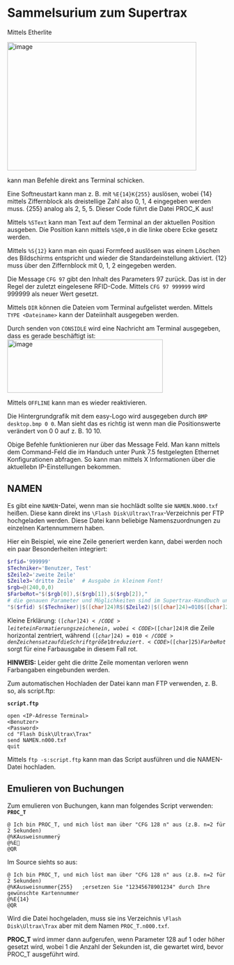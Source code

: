 # Sammelsurium zum Supertrax

Mittels Etherlite 

<img width="434" height="294" alt="image" src="https://github.com/user-attachments/assets/46dceeb3-d9b3-4f31-9570-494a9cba6bed" />

kann man Befehle direkt ans Terminal schicken.

Eine Softneustart kann man z. B. mit <CODE>%E{14}K{255}</CODE> auslösen, wobei {14} mittels Ziffernblock als dreistellige Zahl also 0, 1, 4 eingegeben werden muss. {255} analog als 2, 5, 5. Dieser Code führt die Datei PROC_K aus!

Mittels <CODE>%SText</CODE> kann man Text auf dem Terminal an der aktuellen Position ausgeben. Die Position kann mittels <CODE>%S@0,0</CODE> in die linke obere Ecke gesetz werden.

Mittels <CODE>%S{12}</CODE> kann man ein quasi Formfeed auslösen was einem Löschen des Bildschirms entspricht und wieder die Standardeinstellung aktiviert. {12} muss über den Ziffernblock mit 0, 1, 2 eingegeben werden.

Die Message <CODE>CFG 97</CODE> gibt den Inhalt des Parameters 97 zurück. Das ist in der Regel der zuletzt eingelesene RFID-Code. Mittels <CODE>CFG 97 999999</CODE> wird 999999 als neuer Wert gesetzt.

Mittels <CODE>DIR</CODE> können die Dateien vom Terminal aufgelistet werden. Mittels <CODE>TYPE \<Dateiname></CODE> kann der Dateiinhalt ausgegeben werden.

Durch senden von <CODE>CONSIDLE</CODE> wird eine Nachricht am Terminal ausgegeben, dass es gerade beschäftigt ist: <img width="357" height="122" alt="image" src="https://github.com/user-attachments/assets/20329111-3f3d-466a-910d-16b2f73ca802" />

Mittels <CODE>OFFLINE</CODE> kann man es wieder reaktivieren.

Die Hintergrundgrafik mit dem easy-Logo wird ausgegeben durch <CODE>BMP desktop.bmp 0 0</CODE>. Man sieht das es richtig ist wenn man die Positionswerte verändert von 0 0 auf z. B. 10 10.

Obige Befehle funktionieren nur über das Message Feld. Man kann mittels dem Command-Feld die im Handuch unter Punk 7.5 festgelegten Ethernet Konfigurationen abfragen. So kann man mittels X Informationen über die aktuellebn IP-Einstellungen bekommen.

## NAMEN

Es gibt eine <CODE>NAMEN</CODE>-Datei, wenn man sie hochlädt sollte sie <CODE>NAMEN.N000.txf</CODE> heißen. Diese kann direkt ins <CODE>\Flash Disk\Ultrax\Trax</CODE>-Verzeichnis per FTP hochgeladen werden. Diese Datei kann beliebige Namenszuordnungen zu einzelnen Kartennummern haben.

Hier ein Beispiel, wie eine Zeile generiert werden kann, dabei werden noch ein paar Besonderheiten integriert:
```Powershell
$rfid='999999'
$Techniker='Benutzer, Test'
$Zeile2='zweite Zeile'
$Zeile3='dritte Zeile'  # Ausgabe in kleinem Font!
$rgb=@(240,0,0)
$FarbeRot="$($rgb[0]),$($rgb[1]),$($rgb[2]),"
# die genauen Parameter und Möglichkeiten sind im Supertrax-Handbuch unter 7.11 beschrieben
"$($rfid) $($Techniker)|$([char]24)R$($Zeile2)|$([char]24)=010$([char]24)R$([char]25)$FarbeRot$($Zeile3)`r`n"|Set-Content NAMEN.n000.txf
```
Kleine Erklärung: <CODE>$([char]24)</CODE>leitet ein Formatierungszeichen ein, wobei <CODE>$([char]24)R</CODE> die Zeile horizontal zentriert, während <CODE>$([char]24)=010</CODE> den Zeichensatz auf die Schriftgröße 10 reduziert. <CODE>$([char]25)$FarbeRot$</CODE> sorgt für eine Farbausgabe in diesem Fall rot.

**HINWEIS:** Leider geht die dritte Zeile momentan verloren wenn Farbangaben eingebunden werden.

Zum automatischen Hochladen der Datei kann man FTP verwenden, z. B. so, als script.ftp:

**`script.ftp`**
```ftp
open <IP-Adresse Terminal>
<Benutzer>
<Password>
cd "Flash Disk\Ultrax\Trax"
send NAMEN.n000.txf
quit
```

Mittels <CODE>ftp -s:script.ftp</CODE> kann man das Script ausführen und die NAMEN-Datei hochladen.

## Emulieren von Buchungen

Zum emulieren von Buchungen, kann man folgendes Script verwenden:
**`PROC_T`**
```
@ Ich bin PROC_T, und mich löst man über "CFG 128 n" aus (z.B. n=2 für 2 Sekunden)
@%KAusweisnummerÿ
@%E
@QR
```
Im Source siehts so aus:
```
@ Ich bin PROC_T, und mich löst man über "CFG 128 n" aus (z.B. n=2 für 2 Sekunden)
@%KAusweisnummer{255}   ;ersetzen Sie "12345678901234" durch Ihre gewünschte Kartennummer
@%E{14}
@QR
```

Wird die Datei hochgeladen, muss sie ins Verzeichnis <CODE>\Flash Disk\Ultrax\Trax</CODE> aber mit dem Namen <CODE>PROC_T.n000.txf</CODE>.

**PROC_T** wird immer dann aufgerufen, wenn Parameter 128 auf 1 oder höher gesetzt wird, wobei 1 die Anzahl der Sekunden ist, die gewartet wird, bevor PROC_T ausgeführt wird.
